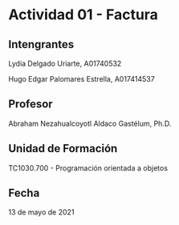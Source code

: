 # Actividad 01 - Factura
## Intengrantes
Lydia Delgado Uriarte, A01740532

Hugo Edgar Palomares Estrella, A017414537

## Profesor
Abraham Nezahualcoyotl Aldaco Gastélum, Ph.D. 

## Unidad de Formación
TC1030.700 - Programación orientada a objetos

## Fecha
13 de mayo de 2021
